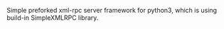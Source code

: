 Simple preforked xml-rpc server framework for python3, which is using build-in SimpleXMLRPC library.